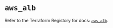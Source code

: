 # `aws_alb`

Refer to the Terraform Registory for docs: [`aws_alb`](https://registry.terraform.io/providers/hashicorp/aws/5.25.0/docs/resources/alb).
